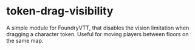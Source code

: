 # token-drag-visibility
A simple module for FoundryVTT, that disables the vision limitation when dragging a character token. Useful for moving players between floors on the same map.
